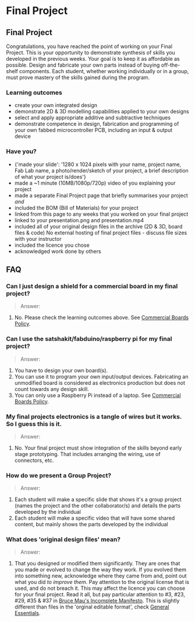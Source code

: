 # Final Project

## Final Project

Congratulations, you have reached the point of working on your Final Project. This is your opportunity to demonstrate synthesis of skills you developed in the previous weeks. Your goal is to keep it as affordable as possible. Design and fabricate your own parts instead of buying off-the-shelf components. Each student, whether working individually or in a group, must prove mastery of the skills gained during the program.

### Learning outcomes

* create your own integrated design
* demonstrate 2D & 3D modelling capabilities applied to your own designs
* select and apply appropriate additive and subtractive techniques
* demonstrate competence in design, fabrication and programming of your own fabbed microcontroller PCB, including an input & output device

### Have you?

* {'made your slide': '1280 x 1024 pixels with your name, project name, Fab Lab name, a photo/render/sketch of your project, a brief description of what your project is/does'}
* made a ~1 minute (10MB/1080p/720p) video of you explaining your project
* made a separate Final Project page that briefly summarises your project _and_
* included the BOM (Bill of Materials) for your project
* linked from this page to any weeks that you worked on your final project
* linked to your presentation.png and presentation.mp4
* included all of your original design files in the archive (2D & 3D, board files & code) No external hosting of final project files - discuss file sizes with your instructor
* included the licence you chose
* acknowledged work done by others

## FAQ

### Can I just design a shield for a commercial board in my final project?
> Answer:
1. No. Please check the learning outcomes above. See [Commercial Boards Policy](http://docs.academany.org/FabAcademy-Assessment/_book/commercial_board_policy.html).

### Can I use the satshakit/fabduino/raspberry pi for my final project?
> Answer:
1. You have to design your own board(s).
2. You can use it to program your own input/output devices. Fabricating an unmodified board is considered as electronics production but does not count towards any design skill.
3. You can only use a Raspberry Pi instead of a laptop. See [Commercial Boards Policy](http://docs.academany.org/FabAcademy-Assessment/_book/commercial_board_policy.html).

### My final projects electronics is a tangle of wires but it works. So I guess this is it.
> Answer:
1. No. Your final project must show integration of the skills beyond early stage prototyping. That includes arranging the wiring, use of connectors, etc.

### How do we present a Group Project?
> Answer:
1. Each student will make a specific slide that shows it's a group project (names the project and the other collaborator/s) and details the parts developed by the individual
2. Each student will make a specific video that will have some shared content, but mainly shows the parts developed by the individual

### What does 'original design files' mean?
> Answer:
1. That you designed or modified them significantly. They are ones that you made or evolved to change the way they work. If you evolved them into something new, acknowledge where they came from and, point out what you did *to improve them*. Pay attention to the original license that is used, and do not breach it. This may affect the licence you can choose for your final project. Read it all, but pay particular attention to #3, #23, #29, #35 & #37 in [Bruce Mau's Incomplete Manifesto](http://www.manifestoproject.it/bruce-mau/). 
This is slightly different than files in the 'orginal editable format', check [General Essentials](http://docs.academany.org/FabAcademy-Assessment/_book/general_essentials.html).  

